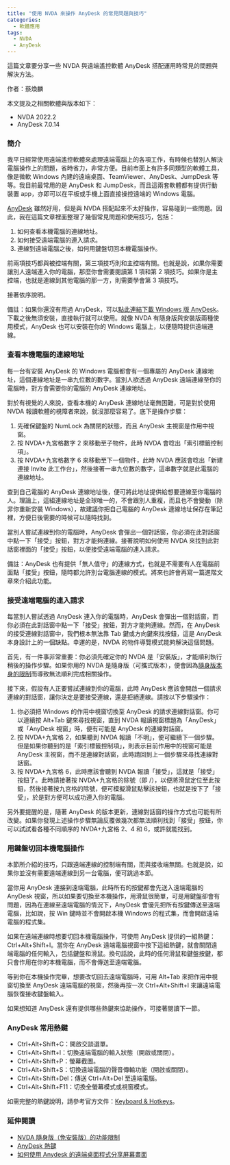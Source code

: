 ```yaml
---
title: "使用 NVDA 來操作 AnyDesk 的常見問題與技巧"
categories:
  - 軟體應用
tags:
  - NVDA
  - AnyDesk
---
```


這篇文章要分享一些 NVDA 與遠端遙控軟體 AnyDesk 搭配運用時常見的問題與解決方法。

作者：蔡煥麟

本文提及之相關軟體與版本如下：

* NVDA 2022.2
* AnyDesk 7.0.14

### 簡介

我平日經常使用遠端遙控軟體來處理遠端電腦上的各項工作，有時候也替別人解決電腦操作上的問題，省時省力，非常方便。目前市面上有許多同類型的軟體工具，像是微軟 Windows 內建的遠端桌面、TeamViewer、AnyDesk、JumpDesk 等等。我目前最常用的是 AnyDesk 和 JumpDesk，而且這兩套軟體都有提供行動裝置 app，亦即可以在平板或手機上面直接操控遠端的 Windows 電腦。

[AnyDesk](https://anydesk.com/) 雖然好用，但是與 NVDA 搭配起來不太好操作，容易碰到一些問題。因此，我在這篇文章裡面整理了幾個常見問題和使用技巧，包括：

1. 如何查看本機電腦的連線地址。
2. 如何接受遠端電腦的連入請求。
3. 連線到遠端電腦之後，如何用鍵盤切回本機電腦操作。

前兩項技巧都與被控端有關，第三項技巧則和主控端有關。也就是說，如果你需要讓別人遠端連入你的電腦，那麼你會需要閱讀第 1 項和第 2 項技巧。如果你是主控端，也就是連線到其他電腦的那一方，則需要學會第 3 項技巧。

接著依序說明。

備註：如果你還沒有用過 AnyDesk，可以[點此連結下載 Windows 版 AnyDesk](https://anydesk.com/zht/downloads/thank-you?dv=win_exe)。下載之後無須安裝，直接執行就可以使用。就像 NVDA 有隨身版與安裝版兩種使用模式，AnyDesk 也可以安裝在你的 Windows 電腦上，以便隨時提供遠端連線。

### 查看本機電腦的連線地址

每一台有安裝 AnyDesk 的 Windows 電腦都會有一個專屬的 AnyDesk 連線地址，這個連線地址是一串九位數的數字。當別人欲透過 AnyDesk 遠端連線至你的電腦時，對方會需要你的電腦的 AnyDesk 連線地址。

對於有視覺的人來說，查看本機的 AnyDesk 連線地址毫無困難，可是對於使用 NVDA 報讀軟體的視障者來說，就沒那麼容易了。底下是操作步驟：

1. 先確保鍵盤的 NumLock 為關閉的狀態，而且 AnyDesk 主視窗是作用中視窗。
2. 按 NVDA+九宮格數字 2 來移動至子物件，此時 NVDA 會唸出「索引標籤控制項」。
3. 按 NVDA+九宮格數字 6 來移動至下一個物件，此時 NVDA 應該會唸出「新建連接 Invite 此工作台」，然後接著一串九位數的數字，這串數字就是此電腦的連線地址。

查到自己電腦的 AnyDesk 連線地址後，便可將此地址提供給想要連線至你電腦的人。理論上，這組連線地址是全球唯一的，不會跟別人重複，而且也不會變動（除非你重新安裝 Windows），故建議你把自己電腦的 AnyDesk 連線地址保存在筆記裡，方便日後需要的時候可以隨時找到。

當別人嘗試連線到你的電腦時，AnyDesk 會彈出一個對話窗，你必須在此對話窗中點一下「接受」按鈕，對方才能夠連線。接著說明如何使用 NVDA 來找到此對話窗裡面的「接受」按鈕，以便接受遠端電腦的連入請求。

備註：AnyDesk 也有提供「無人值守」的連線方式，也就是不需要有人在電腦前面點「接受」按鈕，隨時都允許別台電腦連線的模式。將來也許會再寫一篇進階文章來介紹此功能。

### 接受遠端電腦的連入請求

每當別人嘗試透過 AnyDesk 連入你的電腦時，AnyDesk 會彈出一個對話窗，而你必須在此對話窗中點一下「接受」按鈕，對方才能夠連線。然而，在 AnyDesk 的接受連線對話窗中，我們根本無法靠 Tab 鍵或方向鍵來找按鈕，這是 AnyDesk 本身設計上的一個缺點。幸運的是，NVDA 的物件導覽模式能夠解決這個問題。

首先，有一件事非常重要：你必須先確定你的 NVDA 是「安裝版」，才能順利執行稍後的操作步驟。如果你用的 NVDA 是隨身版（可攜式版本），便會因為[隨身版本身的限制](https://innoobj.blogspot.com/2022/08/nvda.html)而導致無法順利完成相關操作。

接下來，假設有人正要嘗試連線到你的電腦，此時 AnyDesk 應該會開啟一個請求連線的對話窗，讓你決定是要接受連線，還是拒絕連線。請按以下步驟操作：

1. 你必須把 Windows 的作用中視窗切換至 AnyDesk 的請求連線對話窗。你可以連續按 Alt+Tab 鍵來尋找視窗，直到 NVDA 報讀視窗標題為「AnyDesk」或「AnyDesk 視窗」時，便有可能是 AnyDesk 的連線對話窗。
2. 按 NVDA+九宮格 2，如果聽到 NVDA 報讀「不明」，便可繼續下一個步驟。但是如果你聽到的是「索引標籤控制項」，則表示目前作用中的視窗可能是 AnyDesk 主視窗，而不是連線對話窗，此時請回到上一個步驟來尋找連線對話窗。
3. 按 NVDA+九宮格 6，此時應該會聽到 NVDA 報讀「接受」，這就是「接受」按鈕了。此時請接著按 NVDA+九宮格的除號（即 /），以便將滑鼠定位至此按鈕，然後接著按九宮格的除號，便可模擬滑鼠點擊該按鈕，也就是按下了「接受」，於是對方便可以成功連入你的電腦。

另外要提醒的是，隨著 AnyDesk 的版本更新，連線對話窗的操作方式也可能有所改變。如果你發現上述操作步驟無論反覆做幾次都無法順利找到「接受」按鈕，你可以試試看各種不同順序的 NVDA+九宮格 2、4 和 6，或許就能找到。

### 用鍵盤切回本機電腦操作

本節所介紹的技巧，只跟遠端連線的控制端有關，而與接收端無關。也就是說，如果你並沒有需要遠端連線到另一台電腦，便可跳過本節。

當你用 AnyDesk 連接到遠端電腦，此時所有的按鍵都會先送入遠端電腦的 AnyDesk 視窗，所以如果要切換至本機操作，用滑鼠很簡單，可是用鍵盤卻會有問題，因為在連線至遠端電腦的情況下，AnyDesk 會優先把所有按鍵傳送至遠端電腦，比如說，按 Win 鍵時並不會開啟本機 Windows 的程式集，而會開啟遠端電腦的程式集。

如果在遠端連線時想要切回本機電腦操作，可使用 AnyDesk 提供的一組熱鍵：Ctrl+Alt+Shift+I。當你在 AnyDesk 遠端電腦視窗中按下這組熱鍵，就會關閉遠端電腦的任何輸入，包括鍵盤和滑鼠。換句話說，此時的任何滑鼠和鍵盤按鍵，都只會作用在你的本機電腦，而不會傳送至遠端電腦。

等到你在本機操作完畢，想要改切回去遠端電腦時，可用 Alt+Tab 來把作用中視窗切換至 AnyDesk 遠端電腦的視窗，然後再按一次 Ctrl+Alt+Shift+I 來讓遠端電腦恢復接收鍵盤輸入。

如果想知道 AnyDesk 還有提供哪些熱鍵來協助操作，可接著閱讀下一節。

### AnyDesk 常用熱鍵

* Ctrl+Alt+Shift+C：開啟交談選單。
* Ctrl+Alt+Shift+I：切換遠端電腦的輸入狀態（開啟或關閉）。
* Ctrl+Alt+Shift+P：螢幕截圖。
* Ctrl+Alt+Shift+S：切換遠端電腦的聲音傳輸功能（開啟或關閉）。
* Ctrl+Alt+Shift+Del：傳送 Ctrl+Alt+Del 至遠端電腦。
* Ctrl+Alt+Shift+F11：切換全螢幕模式或視窗模式。

如需完整的熱鍵說明，請參考官方文件：[Keyboard & Hotkeys](https://support.anydesk.com/knowledge/keyboard-and-hotkeys)。

### 延伸閱讀

* [NVDA 隨身版（免安裝版）的功能限制](https://innoobj.blogspot.com/2022/08/nvda.html)
* [AnyDesk 熱鍵](https://support.anydesk.com/knowledge/keyboard-and-hotkeys)
* [如何使用 Anydesk 的遠端桌面程式分享屏幕畫面](https://blog.anydesk.com/zh-hant/%e5%a6%82%e4%bd%95%e5%88%86%e4%ba%ab%e6%a1%8c%e9%9d%a2%e5%b1%8f%e5%b9%95%e7%95%ab%e9%9d%a2/)